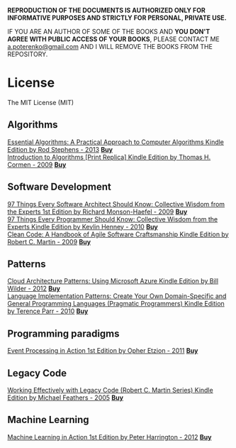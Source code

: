**REPRODUCTION OF THE DOCUMENTS IS AUTHORIZED ONLY FOR INFORMATIVE PURPOSES AND STRICTLY FOR PERSONAL, PRIVATE USE.**  

IF YOU ARE AN AUTHOR OF SOME OF THE BOOKS AND **YOU DON'T AGREE WITH PUBLIC ACCESS OF YOUR BOOKS**, PLEASE CONTACT ME <a.poterenko@gmail.com> AND I WILL REMOVE THE BOOKS FROM THE REPOSITORY.  

# License

The MIT License (MIT)

## Algorithms

[Essential Algorithms: A Practical Approach to Computer Algorithms Kindle Edition by Rod Stephens - 2013](%5BEssential%20Algorithms%20A%20Practical%20Approach%20to%20Computer%20Algorithms%20Kindle%20Edition%20by%20Rod%20Stephens%20-%202013%5D.pdf) [**Buy**](https://www.amazon.com/Essential-Algorithms-Practical-Approach-Computer-ebook/dp/B00E6O265S/ref=mt_kindle?_encoding=UTF8&me=)  
[Introduction to Algorithms [Print Replica] Kindle Edition by Thomas H. Cormen - 2009](%5BIntroduction%20to%20Algorithms%20%5BPrint%20Replica%5D%20Kindle%20Edition%20by%20Thomas%20H.%20Cormen%20-%202009%5D.pdf) [**Buy**](https://www.amazon.com/Introduction-Algorithms-Thomas-H-Cormen-ebook/dp/B007CNRCAO/ref=mt_kindle?_encoding=UTF8&me=)  

## Software Development

[97 Things Every Software Architect Should Know: Collective Wisdom from the Experts 1st Edition by Richard Monson-Haefel - 2009](%5B97%20Things%20Every%20Software%20Architect%20Should%20Know%20Collective%20Wisdom%20from%20the%20Experts%201st%20Edition%20by%20Richard%20Monson-Haefel%20-%202009%5D.pdf) [**Buy**](https://www.amazon.com/Things-Every-Software-Architect-Should/dp/059652269X/ref=sr_1_5?ie=UTF8&qid=1466867347&sr=8-5&keywords=97+Things+Every+Programmer+Should+Know)  
[97 Things Every Programmer Should Know: Collective Wisdom from the Experts Kindle Edition by Kevlin Henney - 2010](%5B97%20Things%20Every%20Programmer%20Should%20Know%20Collective%20Wisdom%20from%20the%20Experts%20Kindle%20Edition%20by%20Kevlin%20Henney%20-%202010%5D.pdf) [**Buy**](https://www.amazon.com/Things-Every-Programmer-Should-Know-ebook/dp/B0039OVIAK/ref=mt_kindle?_encoding=UTF8&me=)  
[Clean Code: A Handbook of Agile Software Craftsmanship Kindle Edition by Robert C. Martin - 2009](%5BClean%20Code%20A%20Handbook%20of%20Agile%20Software%20Craftsmanship%20Kindle%20Edition%20by%20Robert%20C.%20Martin%20-%202009%5D.pdf) [**Buy**](https://www.amazon.com/Clean-Code-Handbook-Software-Craftsmanship-ebook/dp/B001GSTOAM/ref=mt_kindle?_encoding=UTF8&me=)  

## Patterns

[Cloud Architecture Patterns: Using Microsoft Azure Kindle Edition by Bill Wilder - 2012](%5BCloud%20Architecture%20Patterns%20Using%20Microsoft%20Azure%20Kindle%20Edition%20by%20Bill%20Wilder%20-%202012%5D.pdf) [**Buy**](https://www.amazon.com/Cloud-Architecture-Patterns-Using-Microsoft-ebook/dp/B009G8PYY4/ref=mt_kindle?_encoding=UTF8&me=)  
[Language Implementation Patterns: Create Your Own Domain-Specific and General Programming Languages (Pragmatic Programmers) Kindle Edition by Terence Parr - 2010](%5BLanguage%20Implementation%20Patterns%20Create%20Your%20Own%20Domain-Specific%20and%20General%20Programming%20Languages%20(Pragmatic%20Programmers)%20Kindle%20Edition%20by%20Terence%20Parr%20-%202010%5D.pdf) [**Buy**](https://www.amazon.com/Language-Implementation-Patterns-Domain-Specific-Programming-ebook/dp/B00A376HGG/ref=mt_kindle?_encoding=UTF8&me=)  

## Programming paradigms

[Event Processing in Action 1st Edition by Opher Etzion - 2011](%5BEvent%20Processing%20in%20Action%201st%20Edition%20by%20Opher%20Etzion%20-%202011%5D.pdf) [**Buy**](https://www.amazon.com/Event-Processing-Action-Opher-Etzion/dp/1935182218/ref=sr_1_1?s=books&ie=UTF8&qid=1466869716&sr=1-1&keywords=Event+Processing+in+Action)  

## Legacy Code

[Working Effectively with Legacy Code (Robert C. Martin Series) Kindle Edition by Michael Feathers - 2005](%5BWorking%20Effectively%20with%20Legacy%20Code%20(Robert%20C.%20Martin%20Series)%20Kindle%20Edition%20by%20Michael%20Feathers%20-%202005%5D.pdf) [**Buy**](https://www.amazon.com/Working-Effectively-Legacy-Robert-Martin-ebook/dp/B005OYHF0A/ref=mt_kindle?_encoding=UTF8&me=)  

## Machine Learning

[Machine Learning in Action 1st Edition by Peter Harrington - 2012](%5BMachine%20Learning%20in%20Action%201st%20Edition%20by%20Peter%20Harrington%20-%202012%5D.pdf) [**Buy**](https://www.amazon.com/Machine-Learning-Action-Peter-Harrington/dp/1617290181)  